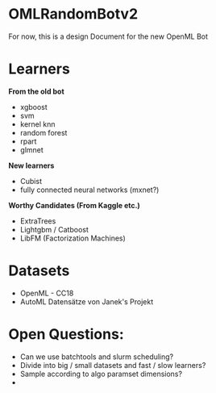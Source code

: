 # OMLRandomBotv2
For now, this is a design Document for the new OpenML Bot

# Learners

**From the old bot**
- xgboost
- svm 
- kernel knn
- random forest
- rpart
- glmnet

**New learners**
- Cubist
- fully connected neural networks (mxnet?)

**Worthy Candidates (From Kaggle etc.)**
- ExtraTrees
- Lightgbm / Catboost
- LibFM (Factorization Machines)


# Datasets
- OpenML - CC18
- AutoML Datensätze von Janek's Projekt

# Open Questions:
- Can we use batchtools and slurm scheduling?
- Divide into big / small datasets and fast / slow learners?
- Sample according to algo paramset dimensions?
- 
